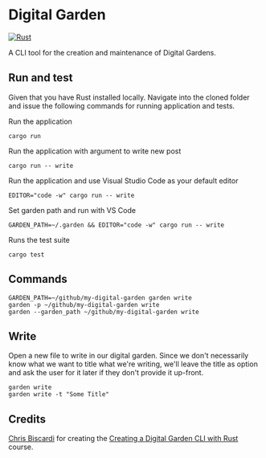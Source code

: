 # Digital Garden

[![Rust](https://github.com/marcusholmgren/digital-garden/actions/workflows/rust.yml/badge.svg)](https://github.com/marcusholmgren/digital-garden/actions/workflows/rust.yml)

A CLI tool for the creation and maintenance of Digital Gardens.

## Run and test

Given that you have Rust installed locally. Navigate into the cloned folder and issue the following commands for running application and tests.

Run the application
```
cargo run
```

Run the application with argument to write new post
```
cargo run -- write
```

Run the application and use Visual Studio Code as your default editor

```
EDITOR="code -w" cargo run -- write
```

Set garden path and run with VS Code
```
GARDEN_PATH=~/.garden && EDITOR="code -w" cargo run -- write
```

Runs the test suite
```
cargo test
```


## Commands

```shell
GARDEN_PATH=~/github/my-digital-garden garden write
garden -p ~/github/my-digital-garden write
garden --garden_path ~/github/my-digital-garden write
```

## Write

Open a new file to write in our digital garden.
Since we don't necessarily know what we want to title what we're writing,
we'll leave the title as option and ask the user for it later if they don't provide it up-front. 

```shell
garden write
garden write -t "Some Title"
```


## Credits

[Chris Biscardi](https://egghead.io/instructors/chris-biscardi) for creating the [Creating a Digital Garden CLI with Rust](https://egghead.io/courses/creating-a-digital-garden-cli-with-rust-34b8) course.
